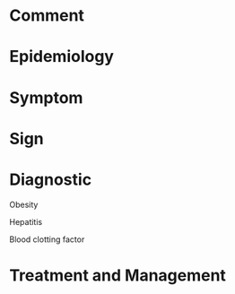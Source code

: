 # Comment

# Epidemiology

# Symptom

# Sign

# Diagnostic

Obesity

Hepatitis

Blood clotting factor

# Treatment and Management
